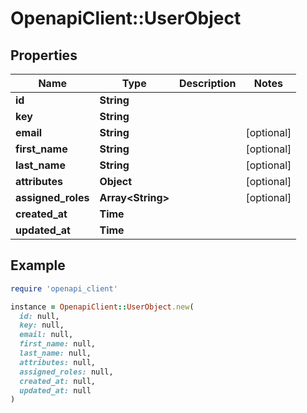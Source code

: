 # OpenapiClient::UserObject

## Properties

| Name | Type | Description | Notes |
| ---- | ---- | ----------- | ----- |
| **id** | **String** |  |  |
| **key** | **String** |  |  |
| **email** | **String** |  | [optional] |
| **first_name** | **String** |  | [optional] |
| **last_name** | **String** |  | [optional] |
| **attributes** | **Object** |  | [optional] |
| **assigned_roles** | **Array&lt;String&gt;** |  | [optional] |
| **created_at** | **Time** |  |  |
| **updated_at** | **Time** |  |  |

## Example

```ruby
require 'openapi_client'

instance = OpenapiClient::UserObject.new(
  id: null,
  key: null,
  email: null,
  first_name: null,
  last_name: null,
  attributes: null,
  assigned_roles: null,
  created_at: null,
  updated_at: null
)
```

